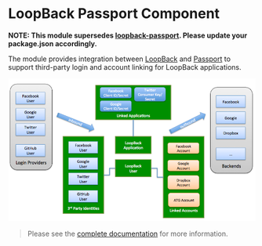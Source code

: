 # LoopBack Passport Component

**NOTE: This module supersedes [loopback-passport](https://www.npmjs.org/package/loopback-passport). Please update your package.json accordingly.**

The module provides integration between [LoopBack](http://loopback.io) and 
[Passport](http://passportjs.org) to support third-party login and account 
linking for LoopBack applications.

<img src="./ids_and_credentials.png" width="600px" />

> Please see the [complete documentation](http://docs.strongloop.com/display/LB/Third-party+login) for more information.
